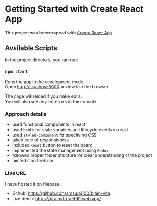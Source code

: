 # Getting Started with Create React App

This project was bootstrapped with [Create React App](https://github.com/facebook/create-react-app).

## Available Scripts

In the project directory, you can run:

### `npm start`

Runs the app in the development mode.\
Open [http://localhost:3000](http://localhost:3000) to view it in the browser.

The page will reload if you make edits.\
You will also see any lint errors in the console.

### Approach details

- used functional components in react
- used `hooks` for state variables and lifecycle events in react
- used `styled-component` for specifying CSS
- taken care of responsivness
- included `Reset` button to reset the board
- implemented the state management using `Redux`
- followed proper folder structure for clear understanding of the project
- hosted it on firebase

### Live URL

I have hosted it on firebase.

- Github: https://github.com/smsuraj100/brain-vita
- Live demo: https://brainvita-ae061.web.app/
